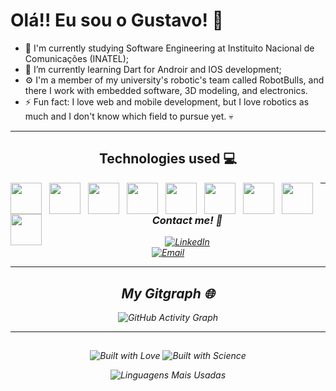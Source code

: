 # Olá!! Eu sou o Gustavo! 👋

- 🔭 I'm currently studying Software Engineering at Instituito Nacional de Comunicações (INATEL);
- 🌱 I’m currently learning Dart for Androir and IOS development;
- ⚙️ I'm a member of my university's robotic's team called RobotBulls, and there I work with embedded software, 3D modeling, and electronics.
- ⚡ Fun fact: I love web and mobile development, but I love robotics as much and I don't know which field to pursue yet. 💀

---

<div align="center">
  
## Technologies used 💻 


<link rel="stylesheet" type='text/css' href="https://cdn.jsdelivr.net/gh/devicons/devicon@latest/devicon.min.css" >
            <i class="devicon-androidstudio-plain"><i>
            <img src="https://cdn.jsdelivr.net/gh/devicons/devicon@latest/icons/cplusplus/cplusplus-original.svg" width="50" style="float: left; margin-right: 12px;"> 
            <img src="https://cdn.jsdelivr.net/gh/devicons/devicon@latest/icons/python/python-original.svg" width="50" style="float: left; margin-right: 12px;">  
            <img src="https://cdn.jsdelivr.net/gh/devicons/devicon@latest/icons/flutter/flutter-original.svg" width="50" style="float: left; margin-right: 12px;">
            <img src="https://cdn.jsdelivr.net/gh/devicons/devicon@latest/icons/javascript/javascript-original.svg" width="50" style="float: left; margin-right: 12px;">
            <img src="https://cdn.jsdelivr.net/gh/devicons/devicon@latest/icons/html5/html5-original.svg" width="50" style="float: left; margin-right: 12px;">
            <img src="https://cdn.jsdelivr.net/gh/devicons/devicon@latest/icons/css3/css3-original.svg" width="50" style="float: left; margin-right: 12px;">
            <img src="https://cdn.jsdelivr.net/gh/devicons/devicon@latest/icons/androidstudio/androidstudio-original.svg" width="50" style="float: left; margin-right: 12px;">  
            <img src="https://cdn.jsdelivr.net/gh/devicons/devicon@latest/icons/apple/apple-original.svg" width="50" style="float: left; margin-right: 12px;">
            <img src="https://cdn.jsdelivr.net/gh/devicons/devicon@latest/icons/vscode/vscode-original.svg" width="50" style="float: left; margin-right: 12px;">

</div>

---

<div align="center">

### Contact me! 🚀

[![LinkedIn](https://img.shields.io/badge/LinkedIn-0077B5?style=for-the-badge&logo=linkedin&logoColor=white)](https://www.linkedin.com/in/gustavo-bellini/)  
[![Email](https://img.shields.io/badge/Email-gustavo.bellini%40ges.inatel.br-%23333?style=for-the-badge&logo=gmail)](mailto:gustavo.bellini@ges.inatel.br)  

</div>

---

<div align="center">

## My Gitgraph 🌐


![GitHub Activity Graph](https://github-readme-activity-graph.vercel.app/graph?username=GusTavo4000&theme=github-compact)

</div>

---

## 

<div align="center">
  
![Built with Love](http://ForTheBadge.com/images/badges/built-with-love.svg)
![Built with Science](http://ForTheBadge.com/images/badges/built-with-science.svg)

![Linguagens Mais Usadas](https://github-readme-stats.vercel.app/api/top-langs/?username=GusTavo4000&theme=blue-green)

</div>          
            
          
          
